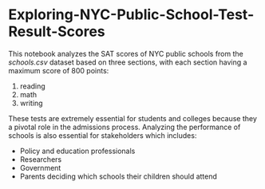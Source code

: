 # Exploring-NYC-Public-School-Test-Result-Scores
This notebook analyzes the SAT scores of NYC public schools from the _schools.csv_ dataset based on three sections, with each section having a maximum score of 800 points:
1. reading
2. math
3. writing

These tests are extremely essential for students and colleges because they a pivotal role in the admissions process. Analyzing the performance of schools is also essential for stakeholders which includes: 
- Policy and education professionals
- Researchers
- Government
- Parents deciding which schools their children should attend
